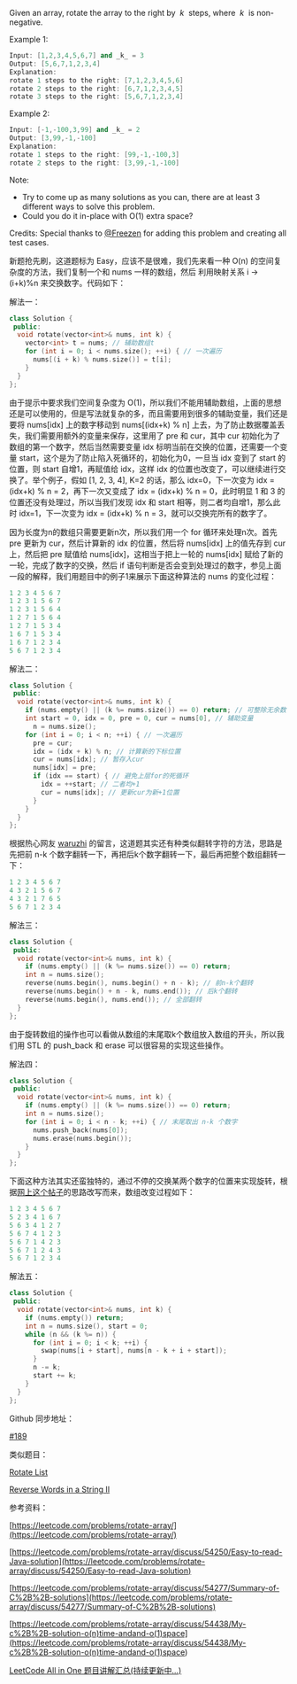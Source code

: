 Given an array, rotate the array to the right by  _k_  steps, where  _k_  is non-negative.

Example 1:

```cpp
Input: [1,2,3,4,5,6,7] and _k_ = 3
Output: [5,6,7,1,2,3,4]
Explanation:
rotate 1 steps to the right: [7,1,2,3,4,5,6]
rotate 2 steps to the right: [6,7,1,2,3,4,5]
rotate 3 steps to the right: [5,6,7,1,2,3,4]
```

Example 2:

```cpp
Input: [-1,-100,3,99] and _k_ = 2
Output: [3,99,-1,-100]
Explanation: 
rotate 1 steps to the right: [99,-1,-100,3]
rotate 2 steps to the right: [3,99,-1,-100]
```

Note:

- Try to come up as many solutions as you can, there are at least 3 different ways to solve this problem.
- Could you do it in-place with O(1) extra space?

Credits: Special thanks to [@Freezen](https://oj.leetcode.com/discuss/user/Freezen) for adding this problem and creating all test cases.

新题抢先刷，这道题标为 Easy，应该不是很难，我们先来看一种 O(n) 的空间复杂度的方法，我们复制一个和 nums 一样的数组，然后 利用映射关系 i -> (i+k)%n 来交换数字。代码如下：

解法一：

```cpp
class Solution {
 public:
  void rotate(vector<int>& nums, int k) {
    vector<int> t = nums; // 辅助数组t
    for (int i = 0; i < nums.size(); ++i) { // 一次遍历
      nums[(i + k) % nums.size()] = t[i];
    }
  }
};
```

由于提示中要求我们空间复杂度为 O(1)，所以我们不能用辅助数组，上面的思想还是可以使用的，但是写法就复杂的多，而且需要用到很多的辅助变量，我们还是要将 nums\[idx\] 上的数字移动到 nums\[(idx+k) % n\] 上去，为了防止数据覆盖丢失，我们需要用额外的变量来保存，这里用了 pre 和 cur，其中 cur 初始化为了数组的第一个数字，然后当然需要变量 idx 标明当前在交换的位置，还需要一个变量 start，这个是为了防止陷入死循环的，初始化为0，一旦当 idx 变到了 start 的位置，则 start 自增1，再赋值给 idx，这样 idx 的位置也改变了，可以继续进行交换了。举个例子，假如 \[1, 2, 3, 4\], K=2 的话，那么 idx=0，下一次变为 idx = (idx+k) % n = 2，再下一次又变成了 idx = (idx+k) % n = 0，此时明显 1 和 3 的位置还没有处理过，所以当我们发现 idx 和 start 相等，则二者均自增1，那么此时 idx=1，下一次变为 idx = (idx+k) % n = 3，就可以交换完所有的数字了。

因为长度为n的数组只需要更新n次，所以我们用一个 for 循环来处理n次。首先 pre 更新为 cur，然后计算新的 idx 的位置，然后将 nums\[idx\] 上的值先存到 cur 上，然后把 pre 赋值给 nums\[idx\]，这相当于把上一轮的 nums\[idx\] 赋给了新的一轮，完成了数字的交换，然后 if 语句判断是否会变到处理过的数字，参见上面一段的解释，我们用题目中的例子1来展示下面这种算法的 nums 的变化过程：

```cpp
1 2 3 4 5 6 7
1 2 3 1 5 6 7
1 2 3 1 5 6 4
1 2 7 1 5 6 4
1 2 7 1 5 3 4
1 6 7 1 5 3 4
1 6 7 1 2 3 4
5 6 7 1 2 3 4
```

解法二：

```cpp
class Solution {
 public:
  void rotate(vector<int>& nums, int k) {
    if (nums.empty() || (k %= nums.size()) == 0) return; // 可整除无余数
    int start = 0, idx = 0, pre = 0, cur = nums[0], // 辅助变量
      n = nums.size();
    for (int i = 0; i < n; ++i) { // 一次遍历
      pre = cur;
      idx = (idx + k) % n; // 计算新的下标位置
      cur = nums[idx]; // 暂存入cur
      nums[idx] = pre;
      if (idx == start) { // 避免上层for的死循环
        idx = ++start; // 二者均+1
        cur = nums[idx]; // 更新cur为新+1位置
      }
    }
  }
};
```

根据热心网友 [waruzhi](https://www.cnblogs.com/grandyang/p/4298711.html#3489589) 的留言，这道题其实还有种类似翻转字符的方法，思路是先把前 n-k 个数字翻转一下，再把后k个数字翻转一下，最后再把整个数组翻转一下：

```cpp
1 2 3 4 5 6 7
4 3 2 1 5 6 7
4 3 2 1 7 6 5
5 6 7 1 2 3 4
```

解法三：

```cpp
class Solution {
 public:
  void rotate(vector<int>& nums, int k) {
    if (nums.empty() || (k %= nums.size()) == 0) return;
    int n = nums.size();
    reverse(nums.begin(), nums.begin() + n - k); // 前n-k个翻转
    reverse(nums.begin() + n - k, nums.end()); // 后k个翻转
    reverse(nums.begin(), nums.end()); // 全部翻转
  }
};
```

由于旋转数组的操作也可以看做从数组的末尾取k个数组放入数组的开头，所以我们用 STL 的 push_back 和 erase 可以很容易的实现这些操作。

解法四：

```cpp
class Solution {
 public:
  void rotate(vector<int>& nums, int k) {
    if (nums.empty() || (k %= nums.size()) == 0) return;
    int n = nums.size();
    for (int i = 0; i < n - k; ++i) { // 末尾取出 n-k 个数字
      nums.push_back(nums[0]);
      nums.erase(nums.begin());
    }
  }
};
```

下面这种方法其实还蛮独特的，通过不停的交换某两个数字的位置来实现旋转，根据[网上这个帖子](https://discuss.leetcode.com/topic/9406/3-lines-of-c-in-one-pass-using-swap)的思路改写而来，数组改变过程如下：

```cpp
1 2 3 4 5 6 7
5 2 3 4 1 6 7
5 6 3 4 1 2 7
5 6 7 4 1 2 3
5 6 7 1 4 2 3
5 6 7 1 2 4 3
5 6 7 1 2 3 4
```

解法五：

```cpp
class Solution {
 public:
  void rotate(vector<int>& nums, int k) {
    if (nums.empty()) return;
    int n = nums.size(), start = 0;   
    while (n && (k %= n)) {
      for (int i = 0; i < k; ++i) {
        swap(nums[i + start], nums[n - k + i + start]);
      }
      n -= k;
      start += k;
    }
  }
};
```

Github 同步地址：

[#189](https://github.com/grandyang/leetcode/issues/189)

类似题目：

[Rotate List](http://www.cnblogs.com/grandyang/p/4355505.html)

[Reverse Words in a String II](http://www.cnblogs.com/grandyang/p/5186294.html)

参考资料：

[https://leetcode.com/problems/rotate-array/](https://leetcode.com/problems/rotate-array/)

[https://leetcode.com/problems/rotate-array/discuss/54250/Easy-to-read-Java-solution](https://leetcode.com/problems/rotate-array/discuss/54250/Easy-to-read-Java-solution)

[https://leetcode.com/problems/rotate-array/discuss/54277/Summary-of-C%2B%2B-solutions](https://leetcode.com/problems/rotate-array/discuss/54277/Summary-of-C%2B%2B-solutions)

[](<https://leetcode.com/problems/rotate-array/discuss/54438/My-c%2B%2B-solution-o(n)time-andand-o(1)space>)[https://leetcode.com/problems/rotate-array/discuss/54438/My-c%2B%2B-solution-o(n)time-andand-o(1)space](<https://leetcode.com/problems/rotate-array/discuss/54438/My-c%2B%2B-solution-o(n)time-andand-o(1)space>)

[LeetCode All in One 题目讲解汇总(持续更新中...)](http://www.cnblogs.com/grandyang/p/4606334.html)
